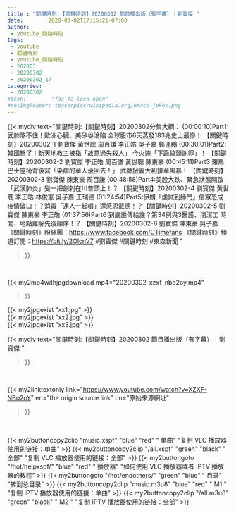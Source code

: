 ```yaml
---
title : "關鍵時刻:【關鍵時刻】20200302 節目播出版（有字幕）｜劉寶傑 "
date:        2020-03-02T17:15:21-07:00
author:
 - youtube_關鍵時刻
tags:
 - youtube
 - 關鍵時刻
 - youtube_關鍵時刻
 - 202003
 - 20200302
 - 20200302_17
categories:
 - 20200302
#icon:        "fas fa-lock-open"
#resImgTeaser: teaserpics/wikipedia.org/emacs-jokes.png
---
```


{{< mydiv text="關鍵時刻:【關鍵時刻】20200302分集大綱：  (00:00:10)Part1:武肺煞不住！歐洲心臟、美矽谷淪陷 全球股市6天蒸發183兆史上最慘！ 【關鍵時刻】20200302-1 劉寶傑 黃世聰 周百謙 李正皓 吳子嘉 鄭運鵬  (00:30:01)Part2:韓國怒了！新天地教主被指「故意過失殺人」 今火速「下跪磕頭謝罪」！ 【關鍵時刻】20200302-2 劉寶傑 李正皓 周百謙 黃世聰 陳東豪  (00:45:11)Part3:羅馬巴士座椅背後寫「染病的華人滾回去！」 武肺掀義大利排華風暴！ 【關鍵時刻】20200302-3 劉寶傑 陳東豪 周百謙  (00:48:58)Part4:美股大跌、緊急狀態開啟 「武漢肺炎」變一把劍刺在川普頭上！？ 【關鍵時刻】20200302-4 劉寶傑 黃世聰 李正皓 林俊憲 吳子嘉 王瑞德  (01:24:54)Part5:伊朗「虔誠到舔門」信眾恐成疫情破口！？消毒「連人一起噴」還感恩戴德！？【關鍵時刻】20200302-5 劉寶傑 陳東豪 李正皓  (01:37:56)Part6:到底誰傳給誰？第34例與3醫護、清潔工 時間、地點難解先後順序！？ 【關鍵時刻】20200302-6 劉寶傑 陳東豪 吳子嘉  《關鍵時刻》粉絲團：https://www.facebook.com/CTimefans 《關鍵時刻》頻道訂閱：https://bit.ly/2OlcnV7  #劉寶傑 #關鍵時刻 #東森新聞 "
>}}
<br>


{{< my2mp4withjpgdownload mp4="20200302_xzxf_nbo2oy.mp4"
>}}

{{< my2jpgexist "xx1.jpg" >}}<br>
{{< my2jpgexist "xx2.jpg" >}}<br>
{{< my2jpgexist "xx3.jpg" >}}<br>



{{< mydiv text="關鍵時刻:【關鍵時刻】20200302 節目播出版（有字幕）｜劉寶傑 "
>}}
<br>

{{< my2linktextonly link="https://www.youtube.com/watch?v=XZXF-NBo2oY"
en="the origin source link" cn="原始來源網址"
>}}


<br>

{{< my2buttoncopy2clip "music.xspf"        "blue"   "red"    " 单曲"  "复制 VLC 播放器使用的链接：单曲" >}} {{< my2buttoncopy2clip "/all.xspf"         "green"  "black"  " 全部"  "复制 VLC 播放器使用的链接：全部" >}} {{< my2buttongoto      "/hot/helpxspf/"    "blue"   "red"    " 播放器" "如何使用 VLC 播放器或者 IPTV 播放器的教程" >}} {{< my2buttongoto      "/hot/endothers/"   "green"  "blue"   " 目录"   "转到总目录" >}} {{< my2buttoncopy2clip "music.m3u8"        "blue"   "red"    " M1 "    "复制 IPTV 播放器使用的链接：单曲" >}} {{< my2buttoncopy2clip "/all.m3u8"         "green"  "black"  " M2 "    "复制 IPTV 播放器使用的链接：全部" >}} 
